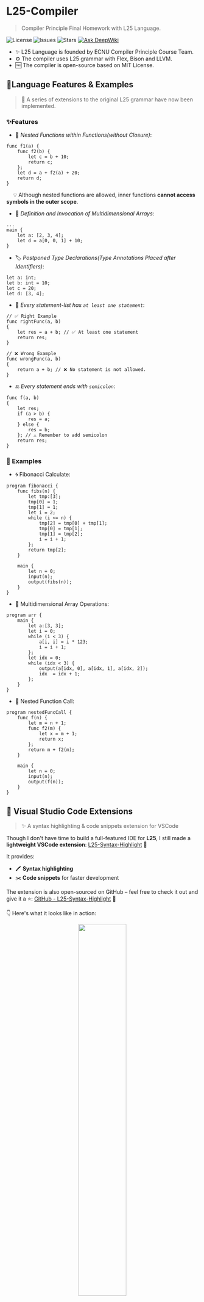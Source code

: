 <div align="center">
  <img src=others/banner.png  alt="">
</div>

# L25-Compiler
> Compiler Principle Final Homework with L25 Language.

![License](https://img.shields.io/github/license/Voltline/L25-Compiler)
![Issues](https://img.shields.io/github/issues/Voltline/L25-Compiler)
![Stars](https://img.shields.io/github/stars/Voltline/L25-Compiler)
[![Ask DeepWiki](https://deepwiki.com/badge.svg)](https://deepwiki.com/Voltline/L25-Compiler)

* ✨ L25 Language is founded by ECNU Compiler Principle Course Team. 
* ⚙️ The compiler uses L25 grammar with Flex, Bison and LLVM.
* 🆓 The compiler is open-source based on MIT License.

## 🌟Language Features & Examples
> 🚧 A series of extensions to the original L25 grammar have now been implemented.

### ✨Features
* 🔁 *Nested Functions within Functions(without Closure)*:
```L25
func f1(a) {
    func f2(b) {
        let c = b + 10;
        return c;
    };
    let d = a + f2(a) + 20;
    return d;
}
```
&emsp; 💡 Although nested functions are allowed, inner functions **cannot access symbols in the outer scope**.

* 🧮 *Definition and Invocation of Multidimensional Arrays*:
```L25
... 
main {
    let a: [2, 3, 4];
    let d = a[0, 0, 1] + 10;
}
```

* 🏷️ *Postponed Type Declarations(Type Annotations Placed after Identifiers)*:
```L25
let a: int;
let b: int = 10;
let c = 20;
let d: [3, 4];
```

* 🔐 *Every statement-list has `at least one statement`*:
```L25
// ✅ Right Example
func rightFunc(a, b)
{
    let res = a + b; // ✅ At least one statement
    return res;
}

// ❌ Wrong Example
func wrongFunc(a, b)
{
    return a + b; // ❌ No statement is not allowed.
}
```

* 🔚 *Every statement ends with `semicolon`*:
```L25
func f(a, b) 
{
    let res;
    if (a > b) {
        res = a;
    } else {
        res = b;
    }; // ⚠️ Remember to add semicolon
    return res;
}
```

### 🧪 Examples
* 🌀 Fibonacci Calculate:
```L25
program fibonacci {
    func fibs(n) {
        let tmp:[3];
        tmp[0] = 1;
        tmp[1] = 1;
        let i = 2;
        while (i <= n) {
            tmp[2] = tmp[0] + tmp[1];
            tmp[0] = tmp[1];
            tmp[1] = tmp[2];
            i = i + 1;
        };
        return tmp[2];
    }

    main {
        let n = 0;
        input(n);
        output(fibs(n));
    }
}
```

* 🧊 Multidimensional Array Operations:
```L25
program arr {
    main {
        let a:[3, 3];
        let i = 0;
        while (i < 3) {
            a[i, i] = i * 123;
            i = i + 1;
        };
        let idx = 0;
        while (idx < 3) {
            output(a[idx, 0], a[idx, 1], a[idx, 2]);
            idx  = idx + 1;
        };
    }
}
```

* 🧬 Nested Function Call:
```L25
program nestedFuncCall {
    func f(n) {
        let m = n + 1;
        func f2(m) {
            let x = m + 1;
            return x;
        };
        return m + f2(m);
    }

    main {
        let n = 0;
        input(n);
        output(f(n));
    }
}
```

## 🎨 Visual Studio Code Extensions

> ✨ A syntax highlighting & code snippets extension for VSCode

Though I don't have time to build a full-featured IDE for **L25**, I still made a **lightweight VSCode extension**: [L25-Syntax-Highlight](https://marketplace.visualstudio.com/items?itemName=Voltline.l25-syntax-highlight) 🎉

It provides:
- 🖍️ **Syntax highlighting**
- ✂️ **Code snippets** for faster development

The extension is also open-sourced on GitHub – feel free to check it out and give it a ⭐: [GitHub - L25-Syntax-Highlight](https://github.com/Voltline/L25-Syntax-Highlight) 🚀

👇 Here's what it looks like in action:
<center>
<img src="others/extension-effect.png" width="50%">
</center>

## 📜 Grammar
> 📐 Extended L25 Grammar with EBNF description
```
<program> = "program" <ident> "{" <func_def_list> "main" "{" <stmt_list> "}" "}"

<func_def_list> = <func_def> { <func_def> }

<func_def> = "func" <ident> "(" [ <param_list> ] ")" "{" <stmt_list> "return" <expr> ";" "}"

<param_list> = <typed_ident> { "," <typed_ident> }

<typed_ident> = <ident> [ ":" <type_info> ]

<stmt_list> = <stmt> ";" { <stmt> ";" }

<stmt> = <declare_stmt> | <assign_stmt> | <if_stmt> | <while_stmt> | <input_stmt> |
<output_stmt> | <func_call> | <nested_func_stmt>

<declare_stmt> = "let" <ident>                          // Only declaration, default int
               | "let" <ident> "=" <expr>               // Implicit int, with initial value
               | "let" <ident> ":" "int"                // Explicit int, with default value 0
               | "let" <ident> ":" "int" "=" <expr>     // Explicit int, with initial value
               | "let" <ident> ":" "[" <dim_list> "]"   // Explicit array, default 0 for every slot

<assign_stmt> = (<ident> | <array_subscript_expr>) "=" <expr>
<if_stmt> = "if" "(" <bool_expr> ")" "{" <stmt_list> "}" [ "else" "{" <stmt_list> "}" ]
<while_stmt> = "while" "(" <bool_expr> ")" "{" <stmt_list> "}"
<func_call> = <ident> "(" [ <arg_list> ] ")"
<arg_list> = <expr> { "," <expr> }
<input_stmt> = "input" "(" <input_arg_list> ")"
<output_stmt> = "output" "(" <arg_list> ")"
<nested_func_stmt> = <func_def>

<bool_expr> = <expr> ("==" | "!=" | "<" | "<=" | ">" | ">=") <expr>

<expr> = [ "+" | "-" ] <term> { ("+" | "-") <term> }
<term> = <factor> { ("*" | "/" | "%") <factor> }
<factor> = <ident> | <number> | "(" <expr> ")" | <func_call> | <array_subscript_expr>

<array_subscript_expr> = <ident> "[" <array_subscript_list> "]"
<array_subscript_list> = <expr> { "," <expr> }

<dim_list> = <number> {"," <number> }
<type_info> = "int" | "[" <dim_list> "]"

<input_arg_list> = ( <ident> | <array_subscript_expr> ) { "," ( <ident> | <array_subscript_expr> ) }

<ident> = <letter> { <letter> | <digit> }
<number> = <digit> { <digit> }
<letter> = "a" | "b" | ... | "z" | "A" | "B" | ... | "Z"
<digit> = "0" | "1" | ... | "9"
```

## 🛠️ Build Instructions
### 🔗 Dependencies
* LLVM (version >= 16)
* Flex (version == 2.6.4)
* Bison (version == 3.8.2)
* Makefile
* Clang (version >= 18.0, with C++20 support)
### ⚙️ Build
* Just use `make` to compile the project, remember to configure your own llvm path in Makefile
```bash
make
./l25cc --help
```

## 🚦 Usage
> 📦 Compile and run `.l25` source files with flexible options.

### 🧾 Basic Usage
```bash
./l25cc <source.l25> [options]
```
### 📑 Options

| 🧩 Option           | 📖 Description                                      |
|------------------|--------------------------------------------------|
| `-emit-ast`      | 🌲 Print the AST (Abstract Syntax Tree)             |
| `-emit-scope`    | 🔍 Print the scope tree after semantic analysis     |
| `-emit-ir`       | ⚙️ Output LLVM IR (`.ll` file)                      |
| `-emit-bc`       | 💾 Output LLVM Bitcode (`.bc` file)                 |
| `-o <file>`      | 📤 Specify the output filename                      |
| `-help`, `--help`| 🆘 Show this help message                           |

### 🤖 Smart Input File Detection

You don't have to specify the source file as the first argument.  
The compiler will **automatically detect the first valid `.l25` file** among the inputs:

```bash
./l25cc -emit-ir test/test1.l25 -o out.ll
./l25cc -o result test/test5.l25 -emit-bc
./l25cc --help
```

### 🧨 Output Behavior

- If `-emit-ir` or `-emit-bc` is specified (or output filename ends with `.ll` / `.bc`), the compiler will **generate LLVM files** accordingly.
- If neither is specified, it will try to **produce an executable** (requires `clang` and `llvm-as` in `PATH`).

## 🗂️ Project Structure
```
L25-Compiler/
├── ast.cpp
├── include
│   ├── ast.h
│   ├── semanticAnalysis.h
│   └── symbol.h
├── lexer.l
├── LICENSE
├── main.cpp
├── Makefile
├── others
│   ├── banner.png
│   ├── extension-effect.png
│   ├── extension.png
│   ├── logo-light.png
│   └── logo.png
├── parser.y
├── README.md
├── semanticAnalysis.cpp
├── symbol.cpp
└── test
    ├── test1.l25
    ├── test10.l25
    ├── test11.l25
    ├── test12.l25
    ├── test13.l25
    ├── test2.l25
    ├── test3.l25
    ├── test4.l25
    ├── test5.l25
    ├── test6.l25
    ├── test7.l25
    ├── test8.l25
    └── test9.l25
```

## 🧠 About LLVM  
<center>
<img src="https://avatars.githubusercontent.com/u/17149993?s=200&v=4" width="25%">
</center>

[LLVM](https://llvm.org/) is a powerful **modular compiler infrastructure** used to build modern language toolchains.  
It provides:
- 🛠️ **Intermediate Representation (IR)** for platform-independent optimizations
- ⚙️ **Backend support** for multiple architectures
- 🔧 Tooling like `clang`, `opt`, and `llc` for code analysis and transformation

L25 leverages LLVM to generate and optimize low-level code efficiently 💡

## 🧑‍💻 Contributions Welcome!
Feel free to submit issues, pull requests, or just give us a ⭐ if you like the project!
Happy coding! 💻✨